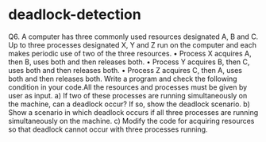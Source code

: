 # deadlock-detection
Q6. A computer has three commonly used resources designated A, B and C. Up to three processes designated X, Y and Z run on the computer and each makes periodic use of two of the three resources. • Process X acquires A, then B, uses both and then releases both. • Process Y acquires B, then C, uses both and then releases both. • Process Z acquires C, then A, uses both and then releases both. Write a program and check the following condition in your code.All the resources and processes must be given by user as input. a) If two of these processes are running simultaneously on the machine, can a deadlock occur? If so, show the deadlock scenario. b) Show a scenario in which deadlock occurs if all three processes are running simultaneously on the machine. c) Modify the code for acquiring resources so that deadlock cannot occur with three processes running.
